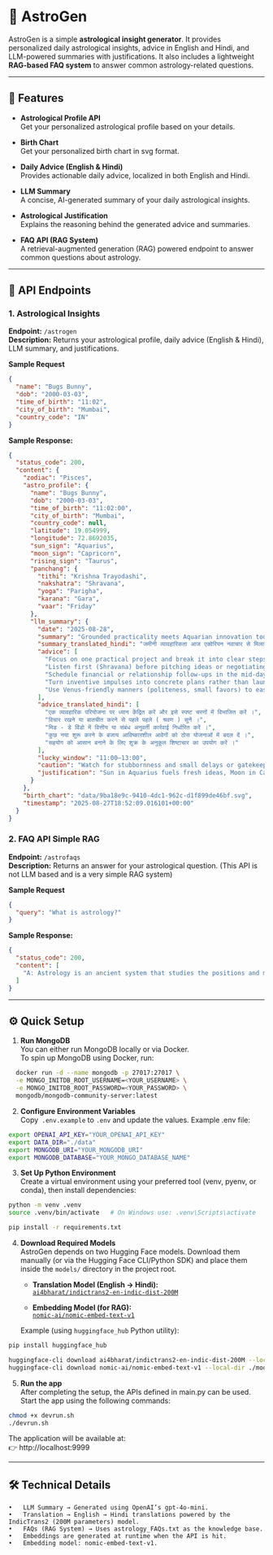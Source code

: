 # 🌌 AstroGen

AstroGen is a simple **astrological insight generator**. It provides personalized daily astrological insights, advice in English and Hindi, and LLM-powered summaries with justifications. It also includes a lightweight **RAG-based FAQ system** to answer common astrology-related questions.

---

## 🚀 Features

- **Astrological Profile API**  
  Get your personalized astrological profile based on your details.

- **Birth Chart**  
  Get your personalized birth chart in svg format.

- **Daily Advice (English & Hindi)**  
  Provides actionable daily advice, localized in both English and Hindi.

- **LLM Summary**  
  A concise, AI-generated summary of your daily astrological insights.

- **Astrological Justification**  
  Explains the reasoning behind the generated advice and summaries.

- **FAQ API (RAG System)**  
  A retrieval-augmented generation (RAG) powered endpoint to answer common questions about astrology.

---

## 📡 API Endpoints

### 1. **Astrological Insights**

**Endpoint:** `/astrogen`  
**Description:** Returns your astrological profile, daily advice (English & Hindi), LLM summary, and justifications.

**Sample Request**

```json
{
  "name": "Bugs Bunny",
  "dob": "2000-03-03",
  "time_of_birth": "11:02",
  "city_of_birth": "Mumbai",
  "country_code": "IN"
}
```

**Sample Response:**

```json
{
  "status_code": 200,
  "content": {
    "zodiac": "Pisces",
    "astro_profile": {
      "name": "Bugs Bunny",
      "dob": "2000-03-03",
      "time_of_birth": "11:02:00",
      "city_of_birth": "Mumbai",
      "country_code": null,
      "latitude": 19.054999,
      "longitude": 72.8692035,
      "sun_sign": "Aquarius",
      "moon_sign": "Capricorn",
      "rising_sign": "Taurus",
      "panchang": {
        "tithi": "Krishna Trayodashi",
        "nakshatra": "Shravana",
        "yoga": "Parigha",
        "karana": "Gara",
        "vaar": "Friday"
      },
      "llm_summary": {
        "date": "2025-08-28",
        "summary": "Grounded practicality meets Aquarian innovation today — use steady, patient action to make creative ideas tangible.",
        "summary_translated_hindi": "जमीनी व्यावहारिकता आज एक्वेरियन नवाचार से मिलती है रचनात्मक विचारों को मूर्त बनाने के लिए स्थिर रोगी कार्रवाई का उपयोग करें ।",
        "advice": [
          "Focus on one practical project and break it into clear steps.",
          "Listen first (Shravana) before pitching ideas or negotiating.",
          "Schedule financial or relationship follow-ups in the mid‑day window.",
          "Turn inventive impulses into concrete plans rather than launching something new.",
          "Use Venus‑friendly manners (politeness, small favors) to ease cooperation."
        ],
        "advice_translated_hindi": [
          "एक व्यावहारिक परियोजना पर ध्यान केंद्रित करें और इसे स्पष्ट चरणों में विभाजित करें ।",
          "विचार रखने या बातचीत करने से पहले पहले ( श्रवण ) सुनें ।",
          "मिड - डे विंडो में वित्तीय या संबंध अनुवर्ती कार्रवाई निर्धारित करें ।",
          "कुछ नया शुरू करने के बजाय आविष्कारशील आवेगों को ठोस योजनाओं में बदल दें ।",
          "सहयोग को आसान बनाने के लिए शुक्र के अनुकूल शिष्टाचार का उपयोग करें ।"
        ],
        "lucky_window": "11:00–13:00",
        "caution": "Watch for stubbornness and small delays or gatekeepers slowing progress.",
        "justification": "Sun in Aquarius fuels fresh ideas, Moon in Capricorn and Taurus rising ground you for disciplined, steady execution; Shravana favors listening, while Parigha/Gara and Krishna Trayodashi suggest minor obstacles; Friday (Venus) supports social/financial rapport."
      }
    },
    "birth_chart": "data/9ba18e9c-9410-4dc1-962c-d1f899de46bf.svg",
    "timestamp": "2025-08-27T18:52:09.016101+00:00"
  }
}
```

### 2. **FAQ API Simple RAG**

**Endpoint:** `/astrofaqs`  
**Description:** Returns an answer for your astrological question. (This API is not LLM based and is a very simple RAG system)

**Sample Request**

```json
{
  "query": "What is astrology?"
}
```

**Sample Response:**

```json
{
  "status_code": 200,
  "content": [
    "A: Astrology is an ancient system that studies the positions and movements of celestial bodies, like planets and stars, and interprets their supposed influence on human affairs and the natural world. It is a tool for self-exploration and understanding archetypal energies, not a predictive science."
  ]
}
```

---

## ⚙️ Quick Setup

1. **Run MongoDB**  
  You can either run MongoDB locally or via Docker.  
  To spin up MongoDB using Docker, run:

```bash
  docker run -d --name mongodb -p 27017:27017 \
  -e MONGO_INITDB_ROOT_USERNAME=<YOUR_USERNAME> \
  -e MONGO_INITDB_ROOT_PASSWORD=<YOUR_PASSWORD> \
  mongodb/mongodb-community-server:latest
```

2. **Configure Environment Variables**  
  Copy` .env.example` to `.env` and update the values.
  Example .env file:

```bash
export OPENAI_API_KEY="YOUR_OPENAI_API_KEY"
export DATA_DIR="./data"
export MONGODB_URI="YOUR_MONGODB_URI"
export MONGODB_DATABASE="YOUR_MONGO_DATABASE_NAME"
```

3.	**Set Up Python Environment**   
  Create a virtual environment using your preferred tool (venv, pyenv, or conda), then install dependencies:

```bash
python -m venv .venv
source .venv/bin/activate   # On Windows use: .venv\Scripts\activate

pip install -r requirements.txt
```

4. **Download Required Models**    
  AstroGen depends on two Hugging Face models. Download them manually (or via the Hugging Face CLI/Python SDK) and place them inside the `models/` directory in the project root.  

    - **Translation Model (English → Hindi):**  
      [`ai4bharat/indictrans2-en-indic-dist-200M`](https://huggingface.co/ai4bharat/indictrans2-en-indic-dist-200M)  

    - **Embedding Model (for RAG):**  
      [`nomic-ai/nomic-embed-text-v1`](https://huggingface.co/nomic-ai/nomic-embed-text-v1)  

    Example (using `huggingface_hub` Python utility):  
```bash
pip install huggingface_hub

huggingface-cli download ai4bharat/indictrans2-en-indic-dist-200M --local-dir ./models/indictrans2-en-indic-dist-200M
huggingface-cli download nomic-ai/nomic-embed-text-v1 --local-dir ./models/nomic-embed-text-v1
```

5. **Run the app**  
  After completing the setup, the APIs defined in main.py can be used.
  Start the app using the following commands:
```bash
chmod +x devrun.sh
./devrun.sh
```
  The application will be available at:   
    👉 http://localhost:9999

---

## 🛠️ Technical Details

    •	LLM Summary → Generated using OpenAI’s gpt-4o-mini.
    •	Translation → English → Hindi translations powered by the IndicTrans2 (200M parameters) model.
    •	FAQs (RAG System) → Uses astrology_FAQs.txt as the knowledge base.
    •	Embeddings are generated at runtime when the API is hit.
    •	Embedding model: nomic-embed-text-v1.
